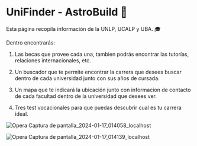 # UniFinder - AstroBuild 🚀

Esta página recopila información de la UNLP, UCALP y UBA. 🎓 

Dentro encontrarás: 
1. Las becas que provee cada una, tambien podrás encontrar las tutorías, relaciones internacionales, etc.

2. Un buscador que te permite encontrar la carrera que desees buscar dentro de cada universidad junto con sus años de cursada.

3. Un mapa que te indicará la ubicación junto con informacion de contacto de cada facultad dentro de la universidad que desees ver.

4. Tres test vocacionales para que puedas descubrir cual es tu carrera ideal. 

![Opera Captura de pantalla_2024-01-17_014058_localhost](https://github.com/TeGsOg1/UniFinder-Astro/assets/137315681/601d48f4-7cdd-4657-8478-e77ecad52e81)

![Opera Captura de pantalla_2024-01-17_014139_localhost](https://github.com/TeGsOg1/UniFinder-Astro/assets/137315681/a86dab52-633f-4732-a992-90081e389363)
